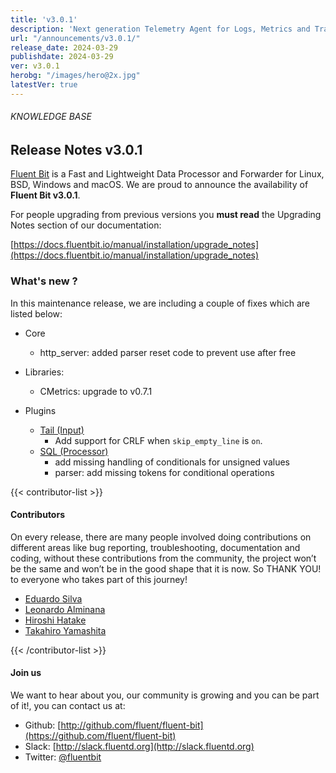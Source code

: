 ```yaml
---
title: 'v3.0.1'
description: 'Next generation Telemetry Agent for Logs, Metrics and Traces. '
url: "/announcements/v3.0.1/"
release_date: 2024-03-29
publishdate: 2024-03-29
ver: v3.0.1
herobg: "/images/hero@2x.jpg"
latestVer: true
---
```


###### KNOWLEDGE BASE

## Release Notes v3.0.1

[Fluent Bit](https://fluentbit.io) is a Fast and Lightweight Data Processor and Forwarder for Linux, BSD, Windows and macOS. We are proud to announce the availability of **Fluent Bit v3.0.1**.

For people upgrading from previous versions you **must read** the Upgrading Notes section of our documentation:

[https://docs.fluentbit.io/manual/installation/upgrade_notes](https://docs.fluentbit.io/manual/installation/upgrade_notes)

### What's new ?

In this maintenance release, we are including a couple of fixes which are listed below:

 - Core
   - http_server: added parser reset code to prevent use after free

 - Libraries:
    - CMetrics: upgrade to v0.7.1

 - Plugins
   - [Tail (Input)](https://docs.fluentbit.io/manual/pipeline/inputs/tail/)
      - Add support for CRLF when `skip_empty_line` is `on`.
   - [SQL (Processor)](https://docs.fluentbit.io/manual/pipeline/processors/sql)
      - add missing handling of conditionals for unsigned values
      - parser: add missing tokens for conditional operations

{{< contributor-list >}}

#### Contributors

On every release, there are many people involved doing contributions on different areas like bug reporting, troubleshooting, documentation and coding, without these contributions from the community, the project won’t be the same and won’t be in the good shape that it is now. So THANK YOU! to everyone who takes part of this journey!


- [Eduardo Silva](https://github.com/edsiper)
- [Leonardo Alminana](https://github.com/leonardo-albertovich)
- [Hiroshi Hatake](https://github.com/cosmo0920)
- [Takahiro Yamashita](https://github.com/nokute78)

{{< /contributor-list >}}

#### Join us

We want to hear about you, our community is growing and you can be part of it!, you can contact us at:

* Github: [http://github.com/fluent/fluent-bit](https://github.com/fluent/fluent-bit)
* Slack: [http://slack.fluentd.org](http://slack.fluentd.org)
* Twitter: [@fluentbit](https://twitter.com/fluentbit)
